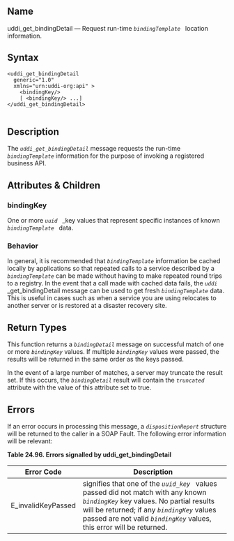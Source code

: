<div id="me_uddi_get_bindingdetail" class="refentry">

<div class="titlepage">

</div>

<div class="refnamediv">

## Name

uddi_get_bindingDetail — Request run-time *`bindingTemplate `* location
information.

</div>

<div id="syntax_uddi_get_bindingdetail_01" class="refsect1">

## Syntax

``` screen
<uddi_get_bindingDetail
  generic="1.0"
  xmlns="urn:uddi-org:api" >
    <bindingKey/>
    [ <bindingKey/> ...]
</uddi_get_bindingDetail>
  
```

</div>

<div id="desc_uddi_get_bindingdetail_01" class="refsect1">

## Description

The *`uddi_get_bindingDetail`* message requests the run-time
*`bindingTemplate`* information for the purpose of invoking a registered
business API.

</div>

<div id="params_uddi_get_bindingdetail_01" class="refsect1">

## Attributes & Children

<div id="id115159" class="refsect2">

### bindingKey

One or more *`uuid `* \_key values that represent specific instances of
known *`bindingTemplate `* data.

</div>

<div id="id115164" class="refsect2">

### Behavior

In general, it is recommended that *`bindingTemplate`* information be
cached locally by applications so that repeated calls to a service
described by a *`bindingTemplate`* can be made without having to make
repeated round trips to a registry. In the event that a call made with
cached data fails, the *`uddi`* \_get_bindingDetail message can be used
to get fresh *`bindingTemplate`* data. This is useful in cases such as
when a service you are using relocates to another server or is restored
at a disaster recovery site.

</div>

</div>

<div id="ret_uddi_get_bindingdetail_01" class="refsect1">

## Return Types

This function returns a *`bindingDetail`* message on successful match of
one or more *`bindingKey`* values. If multiple *`bindingKey`* values
were passed, the results will be returned in the same order as the keys
passed.

In the event of a large number of matches, a server may truncate the
result set. If this occurs, the *`bindingDetail`* result will contain
the *`truncated`* attribute with the value of this attribute set to
true.

</div>

<div id="errors_uddi_get_bindingdetail_01" class="refsect1">

## Errors

If an error occurs in processing this message, a *`dispositionReport`*
structure will be returned to the caller in a SOAP Fault. The following
error information will be relevant:

<div id="id115184" class="table">

**Table 24.96. Errors signalled by uddi_get_bindingDetail**

<div class="table-contents">

| Error Code                                         | Description                                                                                                                                                                                                                                              |
|----------------------------------------------------|----------------------------------------------------------------------------------------------------------------------------------------------------------------------------------------------------------------------------------------------------------|
| <span class="errorcode">E_invalidKeyPassed </span> | signifies that one of the *`uuid_key `* values passed did not match with any known *`bindingKey`* key values. No partial results will be returned; if any *`bindingKey`* values passed are not valid *`bindingKey`* values, this error will be returned. |

</div>

</div>

  

</div>

</div>
